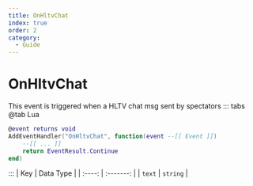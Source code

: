 ```yaml
---
title: OnHltvChat
index: true
order: 2
category:
  - Guide
---
```


# OnHltvChat
This event is triggered when a HLTV chat msg sent by spectators
::: tabs
@tab Lua
```lua
@event returns void
AddEventHandler("OnHltvChat", function(event --[[ Event ]])
    --[[ ... ]]
    return EventResult.Continue
end)
```

:::
|   Key  | Data Type |
| :----: | :-------: |
| `text` |  `string` |